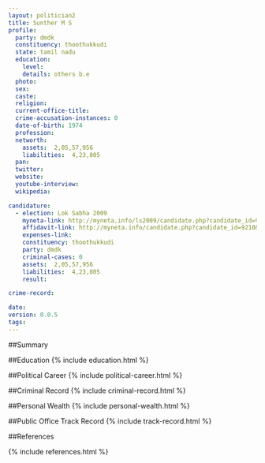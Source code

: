 ```yaml
---
layout: politician2
title: Sunther M S
profile: 
  party: dmdk
  constituency: thoothukkudi
  state: tamil nadu
  education: 
    level: 
    details: others b.e
  photo: 
  sex: 
  caste: 
  religion: 
  current-office-title: 
  crime-accusation-instances: 0
  date-of-birth: 1974
  profession: 
  networth: 
    assets:  2,05,57,956
    liabilities:  4,23,805
  pan: 
  twitter: 
  website: 
  youtube-interview: 
  wikipedia: 

candidature: 
  - election: Lok Sabha 2009
    myneta-link: http://myneta.info/ls2009/candidate.php?candidate_id=9210
    affidavit-link: http://myneta.info/candidate.php?candidate_id=9210&scan=original
    expenses-link: 
    constituency: thoothukkudi 
    party: dmdk
    criminal-cases: 0
    assets:  2,05,57,956
    liabilities:  4,23,805
    result:  

crime-record: 

date: 
version: 0.0.5
tags: 
---
```

##Summary


##Education
{% include education.html %}


##Political Career
{% include political-career.html %}


##Criminal Record
{% include criminal-record.html %}


##Personal Wealth
{% include personal-wealth.html %}


##Public Office Track Record
{% include track-record.html %}


##References


{% include references.html %}